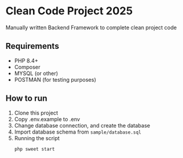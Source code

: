 # Clean Code Project 2025

Manually written Backend Framework to complete clean project code

## Requirements
- PHP 8.4+
- Composer
- MYSQL (or other)
- POSTMAN (for testing purposes)


## How to run
1. Clone this project
2. Copy .env.example to .env
3. Change database connection, and create the database
4. Import database schema from `sample/database.sql`
5. Running the script
   ```bash
   php sweet start
   ```